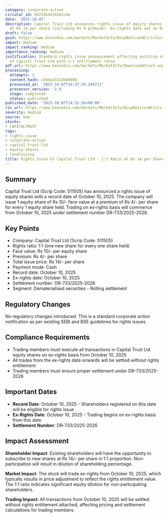 ```yaml
---
category: corporate-action
circular_id: 9d233e4e24182cda
date: '2025-10-07'
description: Capital Trust Ltd announces rights issue of equity shares in 1:1 ratio
  at Rs 14 per share (including Rs 4 premium). Ex-rights date set as October 10, 2025.
draft: false
guid: https://www.bseindia.com/markets/MarketInfo/DispNoticesNCirculars.aspx?Noticeid={232DE1D2-D2D4-4C80-BECB-3B6FF9514FE5}&noticeno=20251007-70&dt=10/07/2025&icount=70&totcount=79&flag=0
impact: medium
impact_ranking: medium
importance_ranking: medium
justification: Standard rights issue announcement affecting existing shareholders
  of Capital Trust Ltd with 1:1 entitlement ratio
pdf_url: https://www.bseindia.com/markets/MarketInfo/DownloadAttach.aspx?id=20251007-70&attachedId=
processing:
  attempts: 1
  content_hash: c9d4a33314b88898
  processed_at: '2025-10-07T18:37:59.204713'
  processor_version: '2.0'
  stage: completed
  status: published
published_date: '2025-10-07T14:51:56+00:00'
rss_url: https://www.bseindia.com/markets/MarketInfo/DispNoticesNCirculars.aspx?Noticeid={232DE1D2-D2D4-4C80-BECB-3B6FF9514FE5}&noticeno=20251007-70&dt=10/07/2025&icount=70&totcount=79&flag=0
severity: medium
source: bse
stocks:
- CAPITALTRUST
tags:
- rights-issue
- corporate-action
- capital-trust-ltd
- equity-shares
- fundraising
title: Rights Issue of Capital Trust Ltd - 1:1 Ratio at Rs 14 per Share
---
```


## Summary

Capital Trust Ltd (Scrip Code: 511505) has announced a rights issue of equity shares with a record date of October 10, 2025. The company will issue 1 equity share of Rs 10/- face value at a premium of Rs 4/- per share for every 1 equity share held. Trading on ex-rights basis will commence from October 10, 2025 under settlement number DR-733/2025-2026.

## Key Points

- Company: Capital Trust Ltd (Scrip Code: 511505)
- Rights ratio: 1:1 (one new share for every one share held)
- Face value: Rs 10/- per equity share
- Premium: Rs 4/- per share
- Total issue price: Rs 14/- per share
- Payment mode: Cash
- Record date: October 10, 2025
- Ex-rights date: October 10, 2025
- Settlement number: DR-733/2025-2026
- Segment: Dematerialised securities - Rolling settlement

## Regulatory Changes

No regulatory changes introduced. This is a standard corporate action notification as per existing SEBI and BSE guidelines for rights issues.

## Compliance Requirements

- Trading members must execute all transactions in Capital Trust Ltd equity shares on ex-rights basis from October 10, 2025
- All trades from the ex-rights date onwards will be settled without rights entitlement
- Trading members must ensure proper settlement under DR-733/2025-2026

## Important Dates

- **Record Date**: October 10, 2025 - Shareholders registered on this date will be eligible for rights issue
- **Ex-Rights Date**: October 10, 2025 - Trading begins on ex-rights basis from this date
- **Settlement Number**: DR-733/2025-2026

## Impact Assessment

**Shareholder Impact**: Existing shareholders will have the opportunity to subscribe to new shares at Rs 14/- per share in 1:1 proportion. Non-participation will result in dilution of shareholding percentage.

**Market Impact**: The stock will trade ex-rights from October 10, 2025, which typically results in price adjustment to reflect the rights entitlement value. The 1:1 ratio indicates significant equity dilution for non-participating shareholders.

**Trading Impact**: All transactions from October 10, 2025 will be settled without rights entitlement attached, affecting pricing and settlement calculations for trading members.